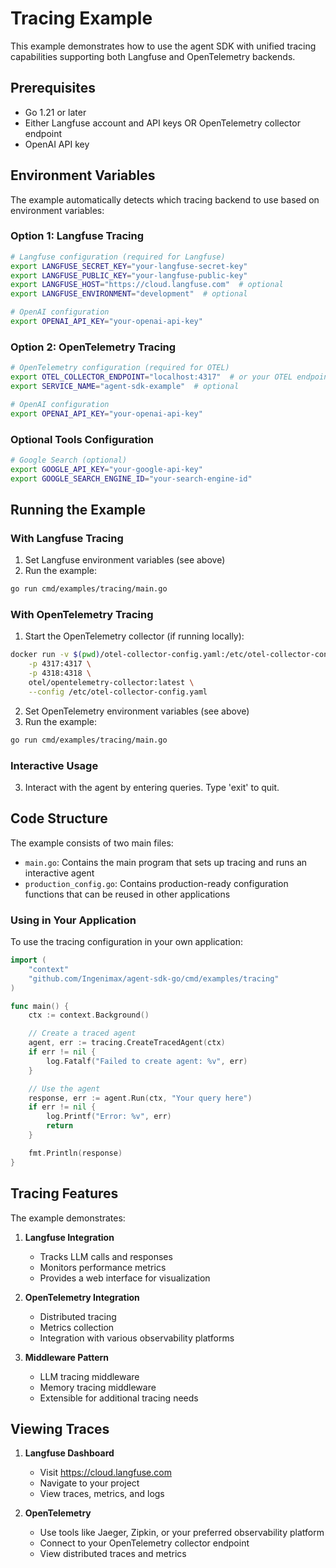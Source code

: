 # Tracing Example

This example demonstrates how to use the agent SDK with unified tracing capabilities supporting both Langfuse and OpenTelemetry backends.

## Prerequisites

- Go 1.21 or later
- Either Langfuse account and API keys OR OpenTelemetry collector endpoint
- OpenAI API key

## Environment Variables

The example automatically detects which tracing backend to use based on environment variables:

### Option 1: Langfuse Tracing

```bash
# Langfuse configuration (required for Langfuse)
export LANGFUSE_SECRET_KEY="your-langfuse-secret-key"
export LANGFUSE_PUBLIC_KEY="your-langfuse-public-key"
export LANGFUSE_HOST="https://cloud.langfuse.com"  # optional
export LANGFUSE_ENVIRONMENT="development"  # optional

# OpenAI configuration
export OPENAI_API_KEY="your-openai-api-key"
```

### Option 2: OpenTelemetry Tracing

```bash
# OpenTelemetry configuration (required for OTEL)
export OTEL_COLLECTOR_ENDPOINT="localhost:4317"  # or your OTEL endpoint
export SERVICE_NAME="agent-sdk-example"  # optional

# OpenAI configuration
export OPENAI_API_KEY="your-openai-api-key"
```

### Optional Tools Configuration

```bash
# Google Search (optional)
export GOOGLE_API_KEY="your-google-api-key"
export GOOGLE_SEARCH_ENGINE_ID="your-search-engine-id"
```

## Running the Example

### With Langfuse Tracing

1. Set Langfuse environment variables (see above)
2. Run the example:
```bash
go run cmd/examples/tracing/main.go
```

### With OpenTelemetry Tracing

1. Start the OpenTelemetry collector (if running locally):
```bash
docker run -v $(pwd)/otel-collector-config.yaml:/etc/otel-collector-config.yaml \
    -p 4317:4317 \
    -p 4318:4318 \
    otel/opentelemetry-collector:latest \
    --config /etc/otel-collector-config.yaml
```

2. Set OpenTelemetry environment variables (see above)
3. Run the example:
```bash
go run cmd/examples/tracing/main.go
```

### Interactive Usage

3. Interact with the agent by entering queries. Type 'exit' to quit.

## Code Structure

The example consists of two main files:

- `main.go`: Contains the main program that sets up tracing and runs an interactive agent
- `production_config.go`: Contains production-ready configuration functions that can be reused in other applications

### Using in Your Application

To use the tracing configuration in your own application:

```go
import (
    "context"
    "github.com/Ingenimax/agent-sdk-go/cmd/examples/tracing"
)

func main() {
    ctx := context.Background()

    // Create a traced agent
    agent, err := tracing.CreateTracedAgent(ctx)
    if err != nil {
        log.Fatalf("Failed to create agent: %v", err)
    }

    // Use the agent
    response, err := agent.Run(ctx, "Your query here")
    if err != nil {
        log.Printf("Error: %v", err)
        return
    }

    fmt.Println(response)
}
```

## Tracing Features

The example demonstrates:

1. **Langfuse Integration**
   - Tracks LLM calls and responses
   - Monitors performance metrics
   - Provides a web interface for visualization

2. **OpenTelemetry Integration**
   - Distributed tracing
   - Metrics collection
   - Integration with various observability platforms

3. **Middleware Pattern**
   - LLM tracing middleware
   - Memory tracing middleware
   - Extensible for additional tracing needs

## Viewing Traces

1. **Langfuse Dashboard**
   - Visit https://cloud.langfuse.com
   - Navigate to your project
   - View traces, metrics, and logs

2. **OpenTelemetry**
   - Use tools like Jaeger, Zipkin, or your preferred observability platform
   - Connect to your OpenTelemetry collector endpoint
   - View distributed traces and metrics
